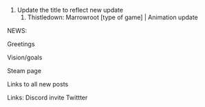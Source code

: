1. Update the title to reflect new update
	1. Thistledown: Marrowroot [type of game] | Animation update

NEWS:

Greetings

Vision/goals


Steam page

Links to all new posts

Links:
Discord invite
Twittter

